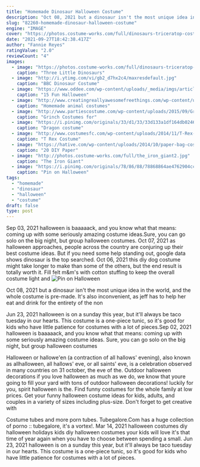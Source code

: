 ```yaml
---
title: "Homemade Dinosaur Halloween Costume"
description: "Oct 08, 2021 but a dinosaur isn't the most unique idea in the world, and the whole costume is pre-made. It's also inconvenient, as jeff has to help her eat and drink for the entirety of the non"
slug: "82260-homemade-dinosaur-halloween-costume"
engine: "IMAGE"
cover: "https://photos.costume-works.com/full/dinosaurs-triceratop-costume.jpg"
date: "2021-09-27T18:42:38.417Z"
author: "Fannie Reyes"
ratingValue: "2.0"
reviewCount: "4"
images:
  - image: "https://photos.costume-works.com/full/dinosaurs-triceratop-costume.jpg"
    caption: "Three Little Dinosaurs"
  - image: "http://i.ytimg.com/vi/gb2_d7hx2c4/maxresdefault.jpg"
    caption: "BBC Dinosaur Costume"
  - image: "https://www.oddee.com/wp-content/uploads/_media/imgs/articles2/a99112_FY8LWP1H8TTOUNZ.MEDIUM.jpg"
    caption: "15 Fun Halloween"
  - image: "http://www.creatingreallyawesomefreethings.com/wp-content/uploads/2012/10/8091504569_37d9a6284a_o.jpg"
    caption: "Homemade animal costumes"
  - image: "http://www.partiescostume.com/wp-content/uploads/2015/09/Grinch-Halloween-Costume.jpg"
    caption: "Grinch Costumes for"
  - image: "https://i.pinimg.com/originals/33/d1/33/33d133a1df164db024645ac6d0a8e04a.jpg"
    caption: "Dragon costume"
  - image: "http://www.costumesfc.com/wp-content/uploads/2014/11/T-Rex-Toddler-Costume.jpg"
    caption: "T Rex Costume"
  - image: "https://hative.com/wp-content/uploads/2014/10/paper-bag-costume-ideas/11-paper-bag-puppet-costume.jpg"
    caption: "20 DIY Paper"
  - image: "http://photos.costume-works.com/full/the_iron_giant2.jpg"
    caption: "The Iron Giant"
  - image: "https://i.pinimg.com/originals/78/86/88/78868864ae4762904cc8c6dc47535190.jpg"
    caption: "Pin on Halloween"
tags:
  - "homemade"
  - "dinosaur"
  - "halloween"
  - "costume"
draft: false
type: post
---
```


Sep 03, 2021 halloween is baaaaack, and you know what that means: coming up with some seriously amazing costume ideas.Sure, you can go solo on the big night, but group halloween costumes. Oct 07, 2021 as halloween approaches, people across the country are conjuring up their best costume ideas. But if you need some help standing out, google data shows dinosaur is the top searched. Oct 06, 2021 this diy dog costume might take longer to make than some of the others, but the end result is totally worth it. Fill felt m&m's with cotton stuffing to keep the overall costume light and
![Pin on Halloween](https://i.pinimg.com/originals/78/86/88/78868864ae4762904cc8c6dc47535190.jpg "Pin on Halloween")

Oct 08, 2021 but a dinosaur isn&#39;t the most unique idea in the world, and the whole costume is pre-made. It&#39;s also inconvenient, as jeff has to help her eat and drink for the entirety of the non
<!--inArticleAds-->

<!--galleryOne-->

Jun 23, 2021 halloween is on a sunday this year, but it'll always be taco tuesday in our hearts. This costume is a one-piece tunic, so it's good for kids who have little patience for costumes with a lot of pieces.Sep 02, 2021 halloween is baaaaack, and you know what that means: coming up with some seriously amazing costume ideas. Sure, you can go solo on the big night, but group halloween costumes
<!--inArticleAds-->

<!--galleryTwo-->

Halloween or hallowe'en (a contraction of all hallows' evening), also known as allhalloween, all hallows' eve, or all saints' eve, is a celebration observed in many countries on 31 october, the eve of the. Outdoor halloween decorations if you love halloween as much as we do, we know that youre going to fill your yard with tons of outdoor halloween decorations! luckily for you, spirit halloween is the. Find funny costumes for the whole family at low prices. Get your funny halloween costume ideas for kids, adults, and couples in a variety of sizes including plus-size. Don't forget to get creative with
<!--galleryThree-->

Costume tubes and more porn tubes. Tubegalore.Com has a huge collection of porno :: tubegalore, it's a vortex!. Mar 14, 2021 halloween costumes diy halloween holidays kids diy halloween costumes your kids will love it's that time of year again when you have to choose between spending a small. Jun 23, 2021 halloween is on a sunday this year, but it'll always be taco tuesday in our hearts. This costume is a one-piece tunic, so it's good for kids who have little patience for costumes with a lot of pieces.